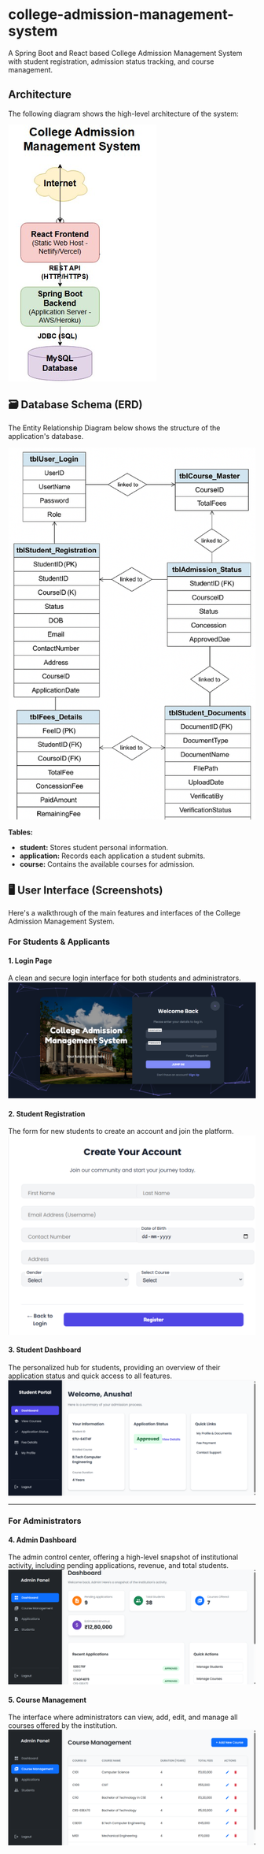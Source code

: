 # college-admission-management-system
A Spring Boot and React based College Admission Management System with student registration, admission status tracking, and course management.

## Architecture

The following diagram shows the high-level architecture of the system:

![System Architecture Diagram](docs/system-architecture.jpg)

## 🗃️ Database Schema (ERD)

The Entity Relationship Diagram below shows the structure of the application's database.

![Database ERD](docs/database-erd.png)

**Tables:**
- **student:** Stores student personal information.
- **application:** Records each application a student submits.
- **course:** Contains the available courses for admission.

## 🖥️ User Interface (Screenshots)

Here's a walkthrough of the main features and interfaces of the College Admission Management System.

### For Students & Applicants

#### 1. Login Page
A clean and secure login interface for both students and administrators.
![Login Page](docs/ui/login-page.png)

#### 2. Student Registration
The form for new students to create an account and join the platform.
![Student Registration](docs/ui/student-registration.png)

#### 3. Student Dashboard
The personalized hub for students, providing an overview of their application status and quick access to all features.
![Student Dashboard](docs/ui/student-dashboard.png)

---

### For Administrators

#### 4. Admin Dashboard
The admin control center, offering a high-level snapshot of institutional activity, including pending applications, revenue, and total students.
![Admin Dashboard](docs/ui/admin-dashboard.png)

#### 5. Course Management
The interface where administrators can view, add, edit, and manage all courses offered by the institution.
![Course Management](docs/ui/course-management.png)